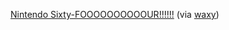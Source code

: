 ---
layout: post
wordpress_id: 106
wordpress_url: http://noesbueno.com/archives/106
date: '2006-04-03 17:55:43 -0500'
date_gmt: '2006-04-03 22:55:43 -0500'
body: |
  <p><a href="http://www.youtube.com/watch?v=pFlcqWQVVuU">Nintendo Sixty-FOOOOOOOOOOUR!!!!!!</a> <span class="via">(via <a href="http://www.waxy.org">waxy</a>)</span></p>
---